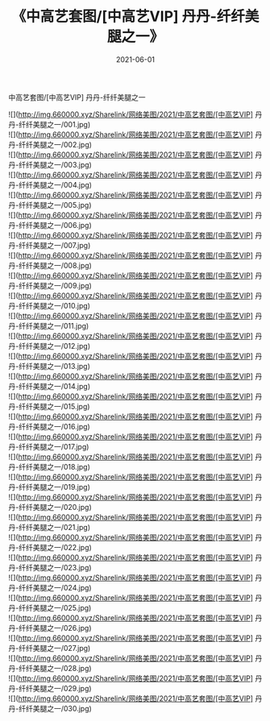 ﻿---
layout: post
title:  《中高艺套图/[中高艺VIP] 丹丹-纤纤美腿之一》
date:   2021-06-01
img: http://img.660000.xyz/Sharelink/网络美图/2021/中高艺套图/[中高艺VIP] 丹丹-纤纤美腿之一/000.jpg
categories: [美女, 清纯, 唯美]
---

中高艺套图/[中高艺VIP] 丹丹-纤纤美腿之一

 ![](http://img.660000.xyz/Sharelink/网络美图/2021/中高艺套图/[中高艺VIP] 丹丹-纤纤美腿之一/001.jpg) <br>![](http://img.660000.xyz/Sharelink/网络美图/2021/中高艺套图/[中高艺VIP] 丹丹-纤纤美腿之一/002.jpg) <br>![](http://img.660000.xyz/Sharelink/网络美图/2021/中高艺套图/[中高艺VIP] 丹丹-纤纤美腿之一/003.jpg) <br>![](http://img.660000.xyz/Sharelink/网络美图/2021/中高艺套图/[中高艺VIP] 丹丹-纤纤美腿之一/004.jpg) <br>![](http://img.660000.xyz/Sharelink/网络美图/2021/中高艺套图/[中高艺VIP] 丹丹-纤纤美腿之一/005.jpg) <br>![](http://img.660000.xyz/Sharelink/网络美图/2021/中高艺套图/[中高艺VIP] 丹丹-纤纤美腿之一/006.jpg) <br>![](http://img.660000.xyz/Sharelink/网络美图/2021/中高艺套图/[中高艺VIP] 丹丹-纤纤美腿之一/007.jpg) <br>![](http://img.660000.xyz/Sharelink/网络美图/2021/中高艺套图/[中高艺VIP] 丹丹-纤纤美腿之一/008.jpg) <br>![](http://img.660000.xyz/Sharelink/网络美图/2021/中高艺套图/[中高艺VIP] 丹丹-纤纤美腿之一/009.jpg) <br>![](http://img.660000.xyz/Sharelink/网络美图/2021/中高艺套图/[中高艺VIP] 丹丹-纤纤美腿之一/010.jpg) <br>![](http://img.660000.xyz/Sharelink/网络美图/2021/中高艺套图/[中高艺VIP] 丹丹-纤纤美腿之一/011.jpg) <br>![](http://img.660000.xyz/Sharelink/网络美图/2021/中高艺套图/[中高艺VIP] 丹丹-纤纤美腿之一/012.jpg) <br>![](http://img.660000.xyz/Sharelink/网络美图/2021/中高艺套图/[中高艺VIP] 丹丹-纤纤美腿之一/013.jpg) <br>![](http://img.660000.xyz/Sharelink/网络美图/2021/中高艺套图/[中高艺VIP] 丹丹-纤纤美腿之一/014.jpg) <br>![](http://img.660000.xyz/Sharelink/网络美图/2021/中高艺套图/[中高艺VIP] 丹丹-纤纤美腿之一/015.jpg) <br>![](http://img.660000.xyz/Sharelink/网络美图/2021/中高艺套图/[中高艺VIP] 丹丹-纤纤美腿之一/016.jpg) <br>![](http://img.660000.xyz/Sharelink/网络美图/2021/中高艺套图/[中高艺VIP] 丹丹-纤纤美腿之一/017.jpg) <br>![](http://img.660000.xyz/Sharelink/网络美图/2021/中高艺套图/[中高艺VIP] 丹丹-纤纤美腿之一/018.jpg) <br>![](http://img.660000.xyz/Sharelink/网络美图/2021/中高艺套图/[中高艺VIP] 丹丹-纤纤美腿之一/019.jpg) <br>![](http://img.660000.xyz/Sharelink/网络美图/2021/中高艺套图/[中高艺VIP] 丹丹-纤纤美腿之一/020.jpg) <br>![](http://img.660000.xyz/Sharelink/网络美图/2021/中高艺套图/[中高艺VIP] 丹丹-纤纤美腿之一/021.jpg) <br>![](http://img.660000.xyz/Sharelink/网络美图/2021/中高艺套图/[中高艺VIP] 丹丹-纤纤美腿之一/022.jpg) <br>![](http://img.660000.xyz/Sharelink/网络美图/2021/中高艺套图/[中高艺VIP] 丹丹-纤纤美腿之一/023.jpg) <br>![](http://img.660000.xyz/Sharelink/网络美图/2021/中高艺套图/[中高艺VIP] 丹丹-纤纤美腿之一/024.jpg) <br>![](http://img.660000.xyz/Sharelink/网络美图/2021/中高艺套图/[中高艺VIP] 丹丹-纤纤美腿之一/025.jpg) <br>![](http://img.660000.xyz/Sharelink/网络美图/2021/中高艺套图/[中高艺VIP] 丹丹-纤纤美腿之一/026.jpg) <br>![](http://img.660000.xyz/Sharelink/网络美图/2021/中高艺套图/[中高艺VIP] 丹丹-纤纤美腿之一/027.jpg) <br>![](http://img.660000.xyz/Sharelink/网络美图/2021/中高艺套图/[中高艺VIP] 丹丹-纤纤美腿之一/028.jpg) <br>![](http://img.660000.xyz/Sharelink/网络美图/2021/中高艺套图/[中高艺VIP] 丹丹-纤纤美腿之一/029.jpg) <br>![](http://img.660000.xyz/Sharelink/网络美图/2021/中高艺套图/[中高艺VIP] 丹丹-纤纤美腿之一/030.jpg) <br>